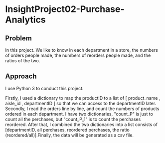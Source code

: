 # InsightProject02-Purchase-Analytics

## Problem
In this project. We like to know in each department in a store, the numbers of orders people made, the numbers of reorders people made, and the ratios of the two.

## Approach
I use Python 3 to conduct this project.<br>

Firstly, I used a dictionary to map the productID to a list of [ product_name , aisle_id , departmentID ] so that we can access to the departmentID later. Secondly, I read the orders line by line, and count the numbers of products ordered in each department. I have two dictionaries, "count_P" is just to count all the perchases, but "count_P_1" is to count the perchases reordered. After that, I combined the two dictionaries into a list consists of [departmentID, all perchases, reordered perchases, the ratio (reordered/all)].Finally, the data will be generated as a csv file.

